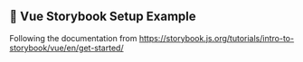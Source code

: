 ## 🚅 Vue Storybook Setup Example

Following the documentation from https://storybook.js.org/tutorials/intro-to-storybook/vue/en/get-started/
